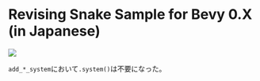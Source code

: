 # Revising Snake Sample for Bevy 0.X (in Japanese)

![](https://github.com/shnarazk/rg-001/commit/a0b55ab9cf1b261e02694cfbb20ae1f1393e2efe#R10-R20)

`add_*_system`において`.system()`は不要になった。


